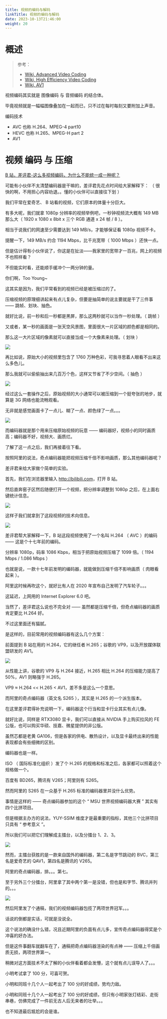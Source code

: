 ```yaml
---
title: 视频的编码与解码
linkTitle: 视频的编码与解码
date: 2023-10-13T21:46:00
weight: 20
---
```


# 概述

> 参考：
> - [Wiki, Advanced Video Coding](https://en.wikipedia.org/wiki/Advanced_Video_Coding)
> - [Wiki, High Efficiency Video Coding](https://en.wikipedia.org/wiki/High_Efficiency_Video_Coding)
> - [Wiki, AV1](https://en.wikipedia.org/wiki/AV1)

视频编码其实就是 图像编码 与 音频编码 的结合体。

毕竟视频就是一幅幅图像叠加在一起而已，只不过在每时每刻又要附加上声音。

编码技术

- AVC 也称 H.264、MPEG-4 part10
- HEVC 也称 H.265、MPEG-H part 2
- AV1

# 视频 编码 与 压缩

[B 站，差评君-这么多视频编码，为什么不能统一成一种呢？](https://www.bilibili.com/video/BV19Y4113788)

可能有小伙伴不太清楚编码器是干嘛的，差评君先花点时间给大家解释下：
（ 很快的啊，不用担心内容劝退。。懂的小伙伴可以直接往下划 ）

我们平常在爱奇艺、 B 站看的视频，它们原本的体量十分巨大。

有多大呢，我们就拿 1080p 分辨率的视频举例吧，一秒钟视频流大概有 149 MB 那么大（ 1920 x 1080 x 8bit x 三个 RGB 通道 x 24 帧 / 8 ）。

相当于说我们的网速至少需要达到 149 MB/s，才能够保证看 1080p 视频不卡。

提醒一下，149 MB/s 约合 1194 Mbps，比千兆宽带（ 1000 Mbps ）还快一点。

但是估计得有小伙伴说了，你这是在扯淡——我家里的宽带才一百兆，网上的视频不也照样看？

不但能实时看，还能顺手缓冲个一两分钟的量。

你们啊，Too Young~

这其实是因为，我们平常看到的视频已经是被压缩过的了。

压缩视频的原理细讲起来有点儿复杂，但要是抽简单的说主要就是干了三件事 —— 跳帧、划块、抽色。

就好比说，前一秒和后一秒都是黑屏，那么这两秒就可以当作一秒处理。（ 跳帧 ）

又或者，某一秒的画面是一张天空风景图，里面很大一片区域的颜色都是相同的。

那么这一大片区域的像素就可以直接当成一个大像素来处理。（ 划块 ）

![](https://notes-learning.oss-cn-beijing.aliyuncs.com/dk3gg2/1616076594014-16bd468b-3f32-4125-9dbc-e86abef85e81.jpeg)

再比如说，原始大小的视频里包含了 1760 万种色彩，可我寻思着人眼看不出来这么多色儿。

那么我就可以偷偷抽出来几百万个色，这样又节省了不少空间。（ 抽色 ）

![](https://notes-learning.oss-cn-beijing.aliyuncs.com/dk3gg2/1616076594045-6a0b7b8b-057d-4343-88c3-f76d96f4948e.jpeg)

经过这么一套操作之后，原始视频的大小通常可以被压缩到一个挺夸张的地步，就算是 3G 网络也能流畅观看。

无非就是感觉画面卡了一点儿、糊了一点、颜色绿了一点。。。

![](https://notes-learning.oss-cn-beijing.aliyuncs.com/dk3gg2/1616076594063-16240d1b-7397-4be5-922c-00bda03c81b0.jpeg)

而编码器就是那个用来压缩原始视频的玩意 —— 编码器好，视频小的同时画质高；编码器不好，视频大、画质烂。

了解了这一点之后，我们再接着往下看。

按照阿里的说法，奇点编码器能把视频压缩千倍不影响画质，那么其他编码器呢？

差评君来给大家做个简单的实验。

首先，我们在浏览器里输入 <http://bilibili.com>，打开 B 站。

然后直奔窑子区然后随便打开一个视频，把分辨率调整到 1080p 之后，在上面右键统计信息。

![](https://notes-learning.oss-cn-beijing.aliyuncs.com/dk3gg2/1616076594011-da2071d6-36f3-4dea-86b7-b879597ead2d.jpeg)

这样子我们就拿到了这段视频的技术向信息。

![](https://notes-learning.oss-cn-beijing.aliyuncs.com/dk3gg2/1616076594050-fe83c040-7739-4d0e-b6b9-40e3c97ece9a.jpeg)

差评君帮大家解释一下，B 站这段视频使用了一个名叫 H.264 （ AVC ）的编码 —— 这是个十七年前的编码。

分辨率 1080p，码率 1086 Kbps，相当于把原始视频压缩了 1099 倍。（ 1194 Mbps / 1.086 Mbps ）

也就是说，一款十七年前发明的编码器，就能做到压缩千倍不影响画质（ 肉眼看起来 ）。

阿里这时候再吹这个，就好比有人在 2020 年宣布自己发明了汽车轮子。。。

这延迟，上网用的 Internet Explorer 6.0 吧。

当然了，差评君这么说也不完全对 —— 虽然都是压缩千倍，但奇点编码器的画质肯定要比 H.264 好。

不过这里面还有猫腻。

是这样的，目前常用的视频编码器有这么几个方案：

前面提到 B 站在用的 H.264，它的继任者 H.265；谷歌的 VP9，以及开放媒体联盟研发的 AV1。

![](https://notes-learning.oss-cn-beijing.aliyuncs.com/dk3gg2/1616076594098-053bfdc6-6a89-401e-a6a1-7f8c1d273b5a.jpeg)

从性能上讲，谷歌的 VP9 与 H.264 接近，H.265 相比 H.264 的压缩能力提高了 50%，AV1 则略强于 H.265。

VP9 ≈ H.264 << H.265 < AV1，差不多是这么一个意思。

而阿里的奇点编码器（英文名 S265 ），其实是 H.265 的一个派生版本。

在这里差评君得补充说明一下，编码器这个行当和显卡行业其实有点儿像。

就好比说，同样是 RTX3080 显卡，我们可以直接从 NVIDIA 手上购买拉风的 FE 公版，也可以购买华硕、技嘉、微星提供的非公版。

虽然芯都是老黄 GA106，但是各家的供电、散热设计，以及显卡最终出来的性能表现都会有些细微的区别。

编码器也是一样。

ISO （ 国际标准化组织 ）发了个 H.265 的规格和标准之后，各家都可以照着这个规格做一个。

百度有 BD265，腾讯有 V265；阿里则有 S265。

然而阿里的 S265 在一众基于 H.265 标准的编码器里并没什么优势。

事情是这样的 —— 奇点编码器参加的这个 “ MSU 世界视频编码器大赛 ” 其实有四个比拼项目。

但是根据主办方的说法，YUY-SSIM 维度才是最重要的指标，其他三个比拼项目只具有 “ 参考意义 ”。

所以我们可以把它们理解成主擂台，以及分擂台 1、2、3。

![](https://notes-learning.oss-cn-beijing.aliyuncs.com/dk3gg2/1616076594067-aa507a2f-543e-4e29-abba-3e3dec94e3ff.jpeg)

然而，主擂台获胜的是一款来自国外的编码器，第二名是字节跳动的 BVC，第三名是爱奇艺的 QAV1，第四名是腾讯的 V265。

阿里的奇点编码器，排。。。第七。

至于另外三个分擂台，阿里拿了其中两个第一是没错，但也是和字节、腾讯并列的。。。

![](https://notes-learning.oss-cn-beijing.aliyuncs.com/dk3gg2/1616076594048-3efead86-892d-4a84-9837-ce5502f9b91c.jpeg)

然后阿里发了个通稿，我们的视频编码器包揽了两项世界冠军。。。

话说的倒都是实话，可就是没说全。

这个说法的确没什么错，况且近期阿里的负面有点儿多，宣传奇点编码器得奖是个冲喜的好办法。

但是这件事翻车就翻车在了，通稿把奇点编码器渲染的有点神 —— 压缩上千倍画质无损，两项世界第一。

稍微对这方面技术不太了解的小伙伴看着都会发懵，这个就有点儿误导人了。。。

小明考试拿了 100 分，可喜可贺。

小明和同班十几个人一起考出了 100 分的好成绩，势均力敌。

小明和同班十几个人一起考出了 100 分的好成绩，但只有小明家张灯结彩、走街串巷，仿佛完成了一件前无古人后无来者的壮举。。。

也不知道最后尴尬的会是谁。
